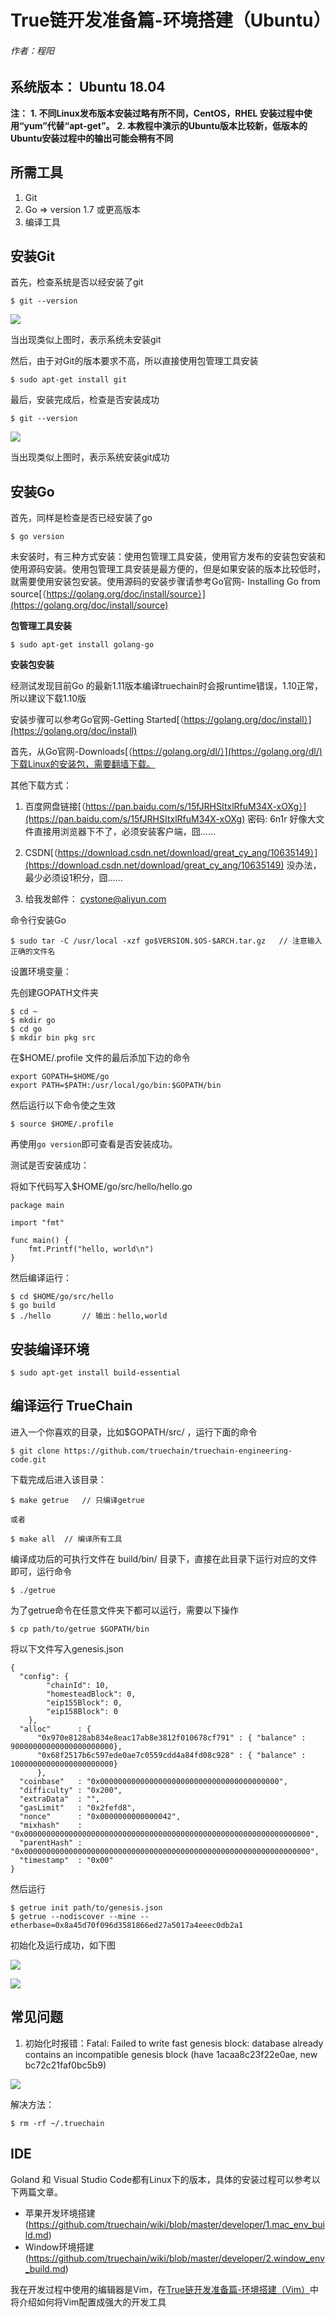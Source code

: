 # True链开发准备篇-环境搭建（Ubuntu）
###### 作者：程阳

## 系统版本： Ubuntu 18.04
**注：**
**1. 不同Linux发布版本安装过略有所不同，CentOS，RHEL 安装过程中使用“yum”代替“apt-get”。**
**2. 本教程中演示的Ubuntu版本比较新，低版本的Ubuntu安装过程中的输出可能会稍有不同**

## 所需工具
1. Git
2. Go => version 1.7 或更高版本
3. 编译工具

## 安装Git
首先，检查系统是否以经安装了git

```
$ git --version
```
![](img/Ubuntu_env_build_01.png)

当出现类似上图时，表示系统未安装git

然后，由于对Git的版本要求不高，所以直接使用包管理工具安装
```
$ sudo apt-get install git
```

最后，安装完成后，检查是否安装成功
```
$ git --version
```
![](img/Ubuntu_env_build_02.png)

当出现类似上图时，表示系统安装git成功

## 安装Go
首先，同样是检查是否已经安装了go
```
$ go version
```
未安装时，有三种方式安装：使用包管理工具安装，使用官方发布的安装包安装和使用源码安装。使用包管理工具安装是最方便的，但是如果安装的版本比较低时，就需要使用安装包安装。使用源码的安装步骤请参考Go官网-
Installing Go from source[（https://golang.org/doc/install/source）](https://golang.org/doc/install/source)

**包管理工具安装**
```
$ sudo apt-get install golang-go
```

**安装包安装**

经测试发现目前Go 的最新1.11版本编译truechain时会报runtime错误，1.10正常，所以建议下载1.10版

安装步骤可以参考Go官网-Getting Started[（https://golang.org/doc/install）](https://golang.org/doc/install)

首先，从Go官网-Downloads[（https://golang.org/dl/）](https://golang.org/dl/)下载Linux的安装包，需要翻墙下载。

其他下载方式：

1. 百度网盘链接[（https://pan.baidu.com/s/15fJRHSItxlRfuM34X-xOXg）](https://pan.baidu.com/s/15fJRHSItxlRfuM34X-xOXg) 密码: 6n1r 好像大文件直接用浏览器下不了，必须安装客户端，囧......

2. CSDN[（https://download.csdn.net/download/great_cy_ang/10635149）](https://download.csdn.net/download/great_cy_ang/10635149) 没办法，最少必须设1积分，囧......

3. 给我发邮件： cystone@aliyun.com

命令行安装Go
```
$ sudo tar -C /usr/local -xzf go$VERSION.$OS-$ARCH.tar.gz	// 注意输入正确的文件名
```
设置环境变量：

先创建GOPATH文件夹
```
$ cd ~
$ mkdir go
$ cd go
$ mkdir bin pkg src
```

在$HOME/.profile 文件的最后添加下边的命令
```
export GOPATH=$HOME/go
export PATH=$PATH:/usr/local/go/bin:$GOPATH/bin
```
然后运行以下命令使之生效
```
$ source $HOME/.profile
```
再使用`go version`即可查看是否安装成功。

测试是否安装成功：

将如下代码写入$HOME/go/src/hello/hello.go

```
package main

import "fmt"

func main() {
	fmt.Printf("hello, world\n")
}
```
然后编译运行：
```
$ cd $HOME/go/src/hello
$ go build
$ ./hello		// 输出：hello,world
```

## 安装编译环境

```
$ sudo apt-get install build-essential
```

## 编译运行 TrueChain

进入一个你喜欢的目录，比如$GOPATH/src/ ，运行下面的命令
```
$ git clone https://github.com/truechain/truechain-engineering-code.git
```
下载完成后进入该目录：
```
$ make getrue	// 只编译getrue

或者

$ make all	// 编译所有工具
```
编译成功后的可执行文件在 build/bin/ 目录下，直接在此目录下运行对应的文件即可，运行命令
```
$ ./getrue
```
为了getrue命令在任意文件夹下都可以运行，需要以下操作

```
$ cp path/to/getrue $GOPATH/bin
```

将以下文件写入genesis.json

```
{
  "config": {
        "chainId": 10,
        "homesteadBlock": 0,
        "eip155Block": 0,
        "eip158Block": 0
    },
  "alloc"      : {
	  "0x970e8128ab834e8eac17ab8e3812f010678cf791" : { "balance" : 90000000000000000000000},
	  "0x68f2517b6c597ede0ae7c0559cdd4a84fd08c928" : { "balance" : 10000000000000000000000}
	  },
  "coinbase"   : "0x0000000000000000000000000000000000000000",
  "difficulty" : "0x200",
  "extraData"  : "",
  "gasLimit"   : "0x2fefd8",
  "nonce"      : "0x0000000000000042",
  "mixhash"    : "0x0000000000000000000000000000000000000000000000000000000000000000",
  "parentHash" : "0x0000000000000000000000000000000000000000000000000000000000000000",
  "timestamp"  : "0x00"
}
```
然后运行

```
$ getrue init path/to/genesis.json
$ getrue --nodiscover --mine --etherbase=0x8a45d70f096d3581866ed27a5017a4eeec0db2a1
```
初始化及运行成功，如下图

![](img/Ubuntu_env_build_04.png)

![](img/Ubuntu_env_build_05.png)

## 常见问题
1. 初始化时报错：Fatal: Failed to write fast genesis block: database already contains an incompatible genesis block (have 1acaa8c23f22e0ae, new bc72c21faf0bc5b9)

![](img/Ubuntu_env_build_03.png)

解决方法：
```
$ rm -rf ~/.truechain
```

## IDE
Goland 和 Visual Studio Code都有Linux下的版本，具体的安装过程可以参考以下两篇文章。
- 苹果开发环境搭建(https://github.com/truechain/wiki/blob/master/developer/1.mac_env_build.md)
- Window环境搭建(https://github.com/truechain/wiki/blob/master/developer/2.window_env_build.md)

我在开发过程中使用的编辑器是Vim，在[True链开发准备篇-环境搭建（Vim）]()中将介绍如何将Vim配置成强大的开发工具
